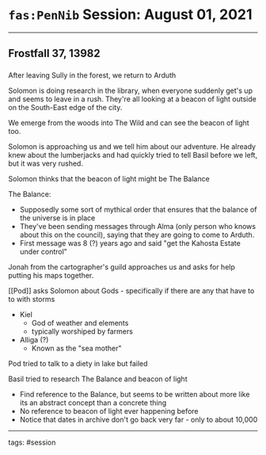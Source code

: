 # `fas:PenNib` Session: August 01, 2021
---

## Frostfall 37, 13982

### 
After leaving Sully in the forest, we return to Arduth

Solomon is doing research in the library, when everyone suddenly get's up and seems to leave in a rush.
They're all looking at a beacon of light outside on the South-East edge of the city.

We emerge from the woods into The Wild and can see the beacon of light too.

Solomon is approaching us and we tell him about our adventure.
He already knew about the lumberjacks and had quickly tried to tell Basil before we left, but it was very rushed.

Solomon thinks that the beacon of light might be The Balance

The Balance:
- Supposedly some sort of mythical order that ensures that the balance of the universe is in place
- They've been sending messages through Alma (only person who knows about this on the council), saying that they are going to come to Arduth. 
- First message was 8 (?) years ago and said "get the Kahosta Estate under control"

Jonah from the cartographer's guild approaches us and asks for help putting his maps together.

[[Pod]] asks Solomon about Gods - specifically if there are any that have to to with storms
- Kiel 
	- God of weather and elements
	- typically worshiped by farmers
- Alliga (?)
	- Known as the "sea mother" 

Pod tried to talk to a diety in lake but failed

Basil tried to research The Balance and beacon of light
- Find reference to the Balance, but seems to be written about more like its an abstract concept than a concrete thing
- No reference to beacon of light ever happening before
- Notice that dates in archive don't go back very far - only to about 10,000







---

tags: #session



